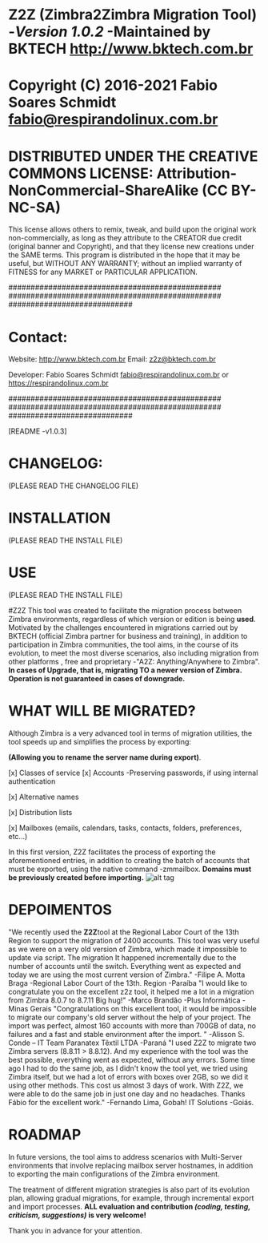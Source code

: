 # Z2Z (Zimbra2Zimbra Migration Tool) -_Version 1.0.2_ -Maintained by BKTECH <http://www.bktech.com.br>
 
# Copyright (C) 2016-2021 Fabio Soares Schmidt <fabio@respirandolinux.com.br>

# DISTRIBUTED UNDER THE CREATIVE COMMONS LICENSE: Attribution-NonCommercial-ShareAlike (CC BY-NC-SA)

This license allows others to remix, tweak, and build upon the original work non-commercially, as long as they attribute
to the CREATOR due credit (original banner and Copyright), and that they license new creations under the SAME terms. This program is
distributed in the hope that it may be useful, but WITHOUT ANY WARRANTY; without an implied warranty of FITNESS for any MARKET or
PARTICULAR APPLICATION.
 
################################################ ################################################ ############################
 
# Contact:
 
 Website: <http://www.bktech.com.br>
Email: <z2z@bktech.com.br>
 
 Developer: Fabio Soares Schmidt <fabio@respirandolinux.com.br> or <https://respirandolinux.com.br>

################################################ ################################################ ############################

[README -v1.0.3]


# CHANGELOG:

 (PLEASE READ THE CHANGELOG FILE)

# INSTALLATION
 
 (PLEASE READ THE INSTALL FILE)
 
# USE
 
 (PLEASE READ THE INSTALL FILE)
  
#Z2Z
This tool was created to facilitate the migration process between Zimbra environments, regardless of which version
or edition is being **used**. Motivated by the challenges encountered in migrations carried out by BKTECH (official Zimbra partner for business and training), in addition to participation in Zimbra communities, the tool aims, in the course of its evolution, to meet the most diverse scenarios, also including migration from other platforms , free and proprietary -"A2Z: Anything/Anywhere to Zimbra".
**In cases of Upgrade, that is, migrating TO a newer version of Zimbra. Operation is not guaranteed in cases of downgrade.**

# WHAT WILL BE MIGRATED?

Although Zimbra is a very advanced tool in terms of migration utilities, the tool speeds up and simplifies the process by exporting:

**(Allowing you to rename the server name during export)**.

[x] Classes of service
[x] Accounts -Preserving passwords, if using internal authentication

[x] Alternative names

[x] Distribution lists

[x] Mailboxes (emails, calendars, tasks, contacts, folders, preferences, etc...)

In this first version, Z2Z facilitates the process of exporting the aforementioned entries, in addition to creating the batch of accounts that must be exported, using the native command -zmmailbox. **Domains must be previously created before importing.**
![alt tag](https://respirandolinux.files.wordpress.com/2017/02/zimbrazimbratmp333z2z-master.jpg) 

# DEPOIMENTOS
"We recently used the **Z2Z**tool at the Regional Labor Court of the 13th Region to support the migration of 2400 accounts. This tool was very useful as we were on a very old version of Zimbra, which made it impossible to update via script. The migration It happened incrementally due to the number of accounts until the switch. Everything went as expected and today we are using the most current version of Zimbra." -Filipe A. Motta Braga -Regional Labor Court of the 13th. Region -Paraíba
"I would like to congratulate you on the excellent z2z tool, it helped me a lot in a migration from Zimbra 8.0.7 to 8.7.11
Big hug!" -Marco Brandão -Plus Informática -Minas Gerais
"Congratulations on this excellent tool, it would be impossible to migrate our company's old server without the help of your project. The import was perfect, almost 160 accounts with more than 700GB of data, no failures and a fast and stable environment after the import. " -Alisson S. Conde – IT Team Paranatex Têxtil LTDA -Paraná
"I used Z2Z to migrate two Zimbra servers (8.8.11 > 8.8.12). And my experience with the tool was the best possible, everything went as expected, without any errors. Some time ago I had to do the same job, as I didn't know the tool yet, we tried using Zimbra itself, but we had a lot of errors with boxes over 2GB, so we did it using other methods. This cost us almost 3 days of work. With Z2Z, we were able to do the same job in just one day and no headaches. Thanks Fábio for the excellent work." -Fernando Lima, Gobah! IT Solutions -Goiás.
# ROADMAP
 
In future versions, the tool aims to address scenarios with Multi-Server environments that involve replacing mailbox server hostnames, in addition to exporting the main configurations of the Zimbra environment.

The treatment of different migration strategies is also part of its evolution plan, allowing gradual migrations, for example, through incremental export and import processes.
**ALL evaluation and contribution _(coding, testing, criticism, suggestions)_ is very welcome!**
 
Thank you in advance for your attention.
